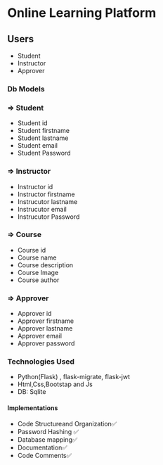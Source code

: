 # Online Learning Platform

## Users
 - Student
 - Instructor
 - Approver

### Db Models
 
 ### => Student
 - Student id
 - Student firstname
 - Student lastname
 - Student email
 - Student Password

 ### => Instructor
 - Instructor id
 - Instructor firstname
 - Instrucutor lastname
 - Instrucutor email
 - Instrucutor Password
 

 ### => Course
 - Course id
 - Course name
 - Course description
 - Course Image
 - Course author


 ### => Approver
 - Approver id
 - Approver firstname
 - Approver lastname
 - Approver email
 - Approver password

### Technologies Used
 - Python(Flask) , flask-migrate, flask-jwt
 - Html,Css,Bootstap and Js
 - DB: Sqlite

#### Implementations
 - Code Structureand Organization✅
 - Password Hashing ✅ 
 - Database mapping✅
 - Documentation✅
 - Code Comments✅



